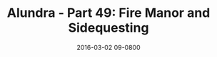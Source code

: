 ---
layout: entry.pug
title: "Alundra - Part 49: Fire Manor and Sidequesting"
date: 2016-03-02 09-0800
publishDate: 2017-10-31 12:00:00 -0800
categories: playthroughs alundra
draft: true
---